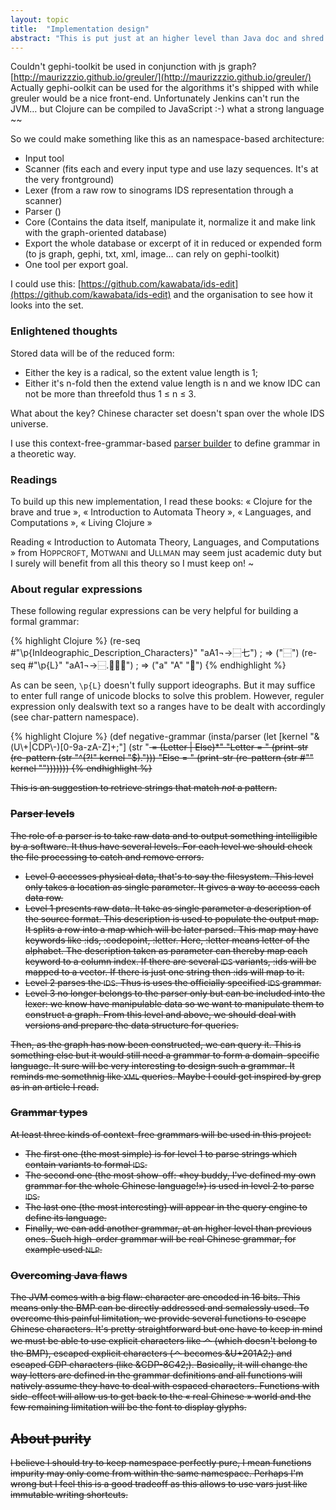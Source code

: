 ```yaml
---
layout: topic
title:  "Implementation design"
abstract: "This is put just at an higher level than Java doc and shred light on design choices."
---
```


Couldn't gephi-toolkit be used in conjunction with js graph? [http://maurizzzio.github.io/greuler/](http://maurizzzio.github.io/greuler/)
Actually gephi-oolkit can be used for the algorithms it's shipped with while greuler would be a nice front-end. Unfortunately Jenkins can't run the JVM… but Clojure can be compiled to JavaScript :-) what a strong language ~~

So we could make something like this as an namespace-based architecture:

 * Input tool
  * Scanner (fits each and every input type and use lazy sequences. It's at the very frontground)
  * Lexer (from a raw row to sinograms IDS representation through a scanner)
  * Parser ()
 * Core (Contains the data itself, manipulate it, normalize it and make link with the graph-oriented database)
 * Export the whole database or excerpt of it in reduced or expended form (to js graph, gephi, txt, xml, image… can rely on gephi-toolkit)
  * One tool per export goal.

I could use this: [https://github.com/kawabata/ids-edit](https://github.com/kawabata/ids-edit) and the organisation to see how it looks into the set.

### Enlightened thoughts

Stored data will be of the reduced form:

 * Either the key is a radical, so the extent value length is 1;
 * Either it's n-fold then the extend value length is n and we know IDC can not be more than threefold thus 1 ≤ n ≤ 3.

What about the key? Chinese character set doesn't span over the whole IDS universe.

I use this context-free-grammar-based [parser builder](github.com/Engelberg/instaparse) to define grammar in a theoretic way.

### Readings

To build up this new implementation, I read these books: « Clojure for the brave and true », « Introduction to Automata Theory », « Languages, and Computations », « Living Clojure »

Reading « Introduction to Automata Theory, Languages, and Computations » from H<small>OPPCROFT</small>, M<small>OTWANI</small> and U<small>LLMAN</small> may seem just academic duty but I surely will benefit from all this theory so I must keep on! ~
### About regular expressions

These following regular expressions can be very helpful for building a formal grammar:

{% highlight Clojure %}
(re-seq #"\p{InIdeographic_Description_Characters}" "aA1¬→⿱七")
; => ("⿱")
(re-seq #"\p{L}" "aA1¬→⿱.𫝕𬹁𫥇")
; => ("a" "A" "𫝕")
{% endhighlight %}

As can be seen, `\p{L}` doesn't fully support ideographs. But it may suffice to enter full range of unicode blocks to solve this problem. However, reguler expression only dealswith text so a ranges have to be dealt with accordingly (see char-pattern namespace).

{% highlight Clojure %}
(def negative-grammar
  (insta/parser
   (let [kernel "&(U\\+|CDP\\-)[0-9a-zA-Z]+;"]
     (str "<S> = (Letter | Else)*"
          "Letter = " (print-str (re-pattern (str "^(?!" kernel "$).")))
          "Else = " (print-str (re-pattern (str #"" kernel "")))))))
{% endhighlight %}

This is an suggestion to retrieve strings that match _not_ a pattern.

### Parser levels

The role of a parser is to take raw data and to output something intelligible by a software. It thus have several levels. For each level we should check the file processing to catch and remove errors.

 * Level 0 accesses physical data, that's to say the filesystem. This level only takes a location as single parameter. It gives a way to access each data row.
 * Level 1 presents raw data. It take as single parameter a description of the source format. This description is used to populate the output map. It splits a row into a map which will be later parsed. This map may have keywords like :ids, :codepoint, :letter. Here, :letter means letter of the alphabet. The description taken as parameter can thereby map each keyword to a column index. If there are several <small>IDS</small> variants, :ids will be mapped to a vector. If there is just one string then :ids will map to it.
 * Level 2 parses the <small>IDS</small>. Thus is uses the officially specified <small>IDS</small> grammar.
 * Level 3 no longer belongs to the parser only but can be included into the lexer: we know have manipulable data so we want to manipulate them to construct a graph. From this level and above, we should deal with versions and prepare the data structure for queries.

Then, as the graph has now been constructed, we can query it. This is something else but it would still need a grammar to form a domain-specific language. It sure will be very interesting to design such a grammar. It reminds me somethnig like <small>XML</small> queries. Maybe I could get inspired by grep as in an article I read.

### Grammar types

At least three kinds of context-free grammars will be used in this project:

 * The first one (the most simple) is for level 1 to parse strings which contain variants to formal <small>IDS</small>. 
 * The second one (the most show-off: «hey buddy, I've defined my own grammar for the whole Chinese language!») is used in level 2 to parse <small>IDS</small>.
 * The last one (the most interesting) will appear in the query engine to define its language.
 * Finally, we can add another grammar, at an higher level than previous ones. Such high-order grammar will be real Chinese grammar, for example used <small>NLP</small>.

### Overcoming Java flaws

The JVM comes with a big flaw: character are encoded in 16 bits. This means only the BMP can be directly addressed and semalessly used. To overcome this painful limitation, we provide several functions to escape Chinese characters. It's pretty straightforward but one have to keep in mind we must be able to use explicit characters like 𠆢 (which doesn't belong to the BMP), escaped explicit characters (𠆢 becomes &U+201A2;) and escaped CDP characters (like &CDP-8C42;). Basically, it will change the way letters are defined in the grammar definitions and all functions will natively assume they have to deal with espaced characters. Functions with side-effect will allow us to get back to the « real Chinese » world and the few remaining limitation will be the font to display glyphs.

## About purity

I believe I should try to keep namespace perfectly pure, I mean functions impurity may only come from within the same namespace. Perhaps I'm wrong but I feel this is a good tradeoff as this allows to use vars just like immutable writing shortcuts.
